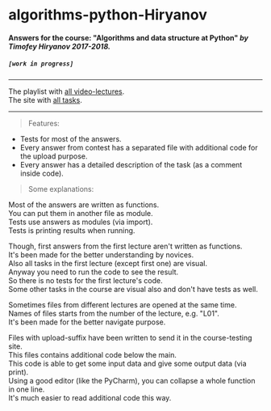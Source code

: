# algorithms-python-Hiryanov
#### Answers for the course: "Algorithms and data structure at Python" _____by Timofey Hiryanov 2017-2018._____
##### `[work in progress]`
***
The playlist with [all video-lectures](https://www.youtube.com/watch?v=KdZ4HF1SrFs&list=PLRDzFCPr95fK7tr47883DFUbm4GeOjjc0).  
The site with [all tasks](http://judge.mipt.ru/mipt_cs_on_python3/).
***
>Features:
- Tests for most of the answers.
- Every answer from contest has a separated file with additional code for the upload purpose.
- Every answer has a detailed description of the task (as a comment inside code).

>Some explanations:

Most of the answers are written as functions.  
You can put them in another file as module.  
Tests use answers as modules (via import).  
Tests is printing results when running.

Though, first answers from the first lecture aren't written as functions.  
It's been made for the better understanding by novices.  
Also all tasks in the first lecture (except first one) are visual.  
Anyway you need to run the code to see the result.  
So there is no tests for the first lecture's code.  
Some other tasks in the course are visual also and don't have tests as well.

Sometimes files from different lectures are opened at the same time.  
Names of files starts from the number of the lecture, e.g. "L01".  
It's been made for the better navigate purpose.

Files with upload-suffix have been written to send it in the course-testing site.  
This files contains additional code below the main.  
This code is able to get some input data and give some output data (via print).  
Using a good editor (like the PyCharm), you can collapse a whole function in one line.  
It's much easier to read additional code this way.